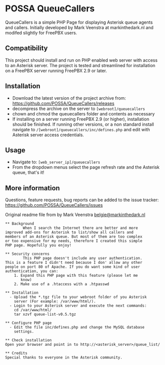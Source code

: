 POSSA QueueCallers
==================

QueueCallers is a simple PHP Page for displaying Asterisk queue agents and callers. Initially developed by Mark Veenstra at markinthedark.nl and modifed slightly for FreePBX users.


## Compatibility
This project should install and run on PHP enabled web server with access to an Asterisk server. The project is tested and streamlined for installation on a FreePBX server running FreePBX 2.9 or later.

## Installation
* Download the latest version of the project archive from: https://github.com/POSSA/QueueCallers/releases
* decompress the archive on the server to `[webroot]/queuecallers`
* chown and chmod the queuecallers folder and contents as necessary
* If installing on a server running FreePBX 2.9 (or higher), installation should be finished. If running other versions, or a non standard install navigate to `/[webroot]/queuecallers/inc/defines.php` and edit with Asterisk server access credentials.

## Usage
* Navigate to: `[web_server_ip]/queuecallers`
* From the dropdown menus select the page refresh rate and the Asterisk queue, that's it!

## More information
Questions, feature requests, bug reports can be added to the issue tracker: https://github.com/POSSA/QueueCallers/issues




Original readme file from by Mark Veenstra <belgie@markinthedark.nl>

```
** Background
        When I search the Internet there are better and more
improved add-ons for Asterisk to list/show all callers and
members of an Asterisk queue. But most of them are too complex
or too expensive for my needs, therefore I created this simple
PHP page. Hopefully you enjoy!

** Security concerns
        This PHP page doesn't include any user authentication.
This is a feature I didn't need because I don' allow any other
people on port 80 of Apache. If you do want some kind of user
authentication, you can:
    1. Expand this PHP page with this feature (please let me
       know)
    2. Make use of a .htaccess with a .htpasswd

** Installation
  - Upload the *.tgz file to your webroot folder of you Asterisk
    server (For example: /var/www/html/).
  - Login to your Asterisk server and execute the next commands:
    cd /var/www/html/
    tar xzvf queue-list-v0.5.tgz

** Configure PHP page
  - Edit the file inc/defines.php and change the MySQL database
    settings.

** Check installation
Open your browser and point in to http://<asterisk_server>/queue_list/

** Credits
Special thanks to everyone in the Asterisk community.
```
